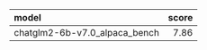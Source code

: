 | model                         |   score |
|:------------------------------|--------:|
| chatglm2-6b-v7.0_alpaca_bench |    7.86 |